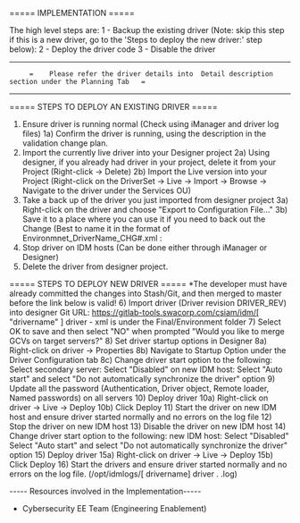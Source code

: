 ===== IMPLEMENTATION =====

The high level steps are:
1 - Backup the existing driver (Note: skip this step if this is a new driver, go to the 'Steps to deploy the new driver:' step below):
2 - Deploy the driver code
3 - Disable the driver

----------------------------------------------------------------------------------------------------------------------------------
         =    Please refer the driver details into  Detail description section under the Planning Tab   =
----------------------------------------------------------------------------------------------------------------------------------

===== STEPS TO DEPLOY AN EXISTING DRIVER =====

1) Ensure driver is running normal (Check using iManager and driver log files)
     1a) Confirm the driver is running, using the description in the validation change plan.
2) Import the currently live driver into your Designer project
     2a) Using designer, if you already had driver  in your project, delete it from your Project (Right-click -> Delete)
     2b) Import the Live version into your Project (Right-click on the DriverSet -> Live -> Import -> Browse -> Navigate to the driver under the Services OU)
3) Take a back up of the driver you just imported from designer project
     3a) Right-click on the driver and choose "Export to Configuration File..."
     3b) Save it to a place where you can use it if you need to back out the Change (Best to name it in the format of Environmnet_DriverName_CHG#.xml :
4) Stop driver on IDM hosts  (Can be done either through iManager or Designer)
5) Delete the driver  from designer project.

===== STEPS TO DEPLOY NEW DRIVER  =====
	*The developer must have already committed the changes into Stash/Git, and then merged to master before the link below is valid!
6) Import driver (Driver revision DRIVER_REV) into designer
     Git URL: https://gitlab-tools.swacorp.com/csiam/idm/[ "drivername" ] driver  - xml is under the Final/Environment folder
7) Select OK to save and then select "NO" when prompted "Would you like to merge GCVs on target servers?"
8) Set driver startup options in Designer
     8a) Right-click on driver -> Properties
     8b) Navigate to Startup Option under the Driver Configuration tab
     8c) Change driver start option to the following:
          Select secondary server: Select "Disabled"
          on new IDM host: Select "Auto start" and select "Do not automatically synchronize the driver" option
9) Update all the password (Authentication, Driver object, Remote loader, Named passwords) on all servers
10) Deploy driver
     10a) Right-click on driver -> Live -> Deploy
     10b) Click Deploy
11) Start the driver on new IDM host  and ensure driver started normally and no errors on the log file 
12) Stop the driver on new IDM host
13) Disable the driver on new IDM host
14)  Change driver start option to the following:
new IDM host: Select "Disabled"
 Select "Auto start" and select "Do not automatically synchronize the driver" option
15) Deploy driver
     15a) Right-click on driver  -> Live -> Deploy
     15b) Click Deploy
16) Start the drivers and ensure driver started normally and no errors on the log file. (/opt/idmlogs/[ drivername] driver . .log)


----- Resources involved in the Implementation-----
* Cybersecurity EE Team (Engineering Enablement)